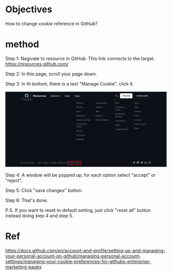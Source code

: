 # Objectives
How to change cookie reference in GitHub?
# method
Step 1:
Nagivate to resource in GitHub.
This link connects to the target.
https://resources.github.com/

Step 2:
In this page, scroll your page down.

Step 3:
In th bottom, there is a text "Manage Cookie", click it.

<img src="https://github.com/40843245/Github_tutorial/blob/main/Cookie/Manage%20Cookie%20Reference/ManageCookie.png">

Step 4:
A window will be popped up, for each option select "accept" or "reject".

Step 5:
Click "save changes" button.

Step 6:
That's done.

P.S.
If you want to reset to default setting, just click "reset all" button instead doing step 4 and step 5.

# Ref
https://docs.github.com/en/account-and-profile/setting-up-and-managing-your-personal-account-on-github/managing-personal-account-settings/managing-your-cookie-preferences-for-githubs-enterprise-marketing-pages

